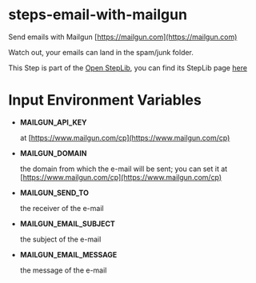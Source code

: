 steps-email-with-mailgun
========================

Send emails with Mailgun [https://mailgun.com](https://mailgun.com)

Watch out, your emails can land in the spam/junk folder.

This Step is part of the [Open StepLib](http://www.steplib.com/), you can find its StepLib page [here](http://www.steplib.com/step/mailgun-email)

# Input Environment Variables
- **MAILGUN_API_KEY**

	at [https://www.mailgun.com/cp](https://www.mailgun.com/cp)
- **MAILGUN_DOMAIN**

	the domain from which the e-mail will be sent; you can set it at [https://www.mailgun.com/cp](https://www.mailgun.com/cp)
- **MAILGUN_SEND_TO**

	the receiver of the e-mail
- **MAILGUN_EMAIL_SUBJECT**

	the subject of the e-mail
- **MAILGUN_EMAIL_MESSAGE**

	the message of the e-mail
